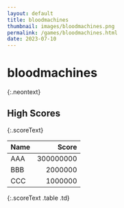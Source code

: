 ```yaml
---
layout: default
title: bloodmachines
thumbnail: images/bloodmachines.png
permalink: /games/bloodmachines.html
date: 2023-07-10
---
```


# bloodmachines 
{:.neontext}

## High Scores 
{:.scoreText}

| Name | Score | 
| :---- | ----: | 
| AAA | 300000000 | 
| BBB | 2000000 | 
| CCC | 1000000 | 
{:.scoreText .table .td}